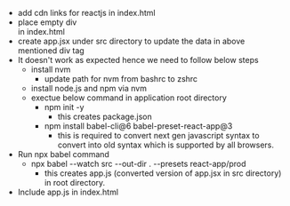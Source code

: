 - add cdn links for reactjs in index.html
- place empty div <div id="root"></div> in index.html
- create app.jsx under src directory to update the data in above mentioned div tag
- It doesn't work as expected hence we need to follow below steps
    - install nvm
        - update path for nvm from bashrc to zshrc
    - install node.js and npm via nvm
    - exectue below command in application root directory
        - npm init -y
            - this creates package.json
        - npm install babel-cli@6 babel-preset-react-app@3
            - this is required to convert next gen javascript syntax to convert into old syntax which is supported by all browsers.
- Run npx babel command
    - npx babel --watch src --out-dir . --presets react-app/prod
        - this creates app.js (converted version of app.jsx in src directory) in root directory.
- Include app.js in index.html


